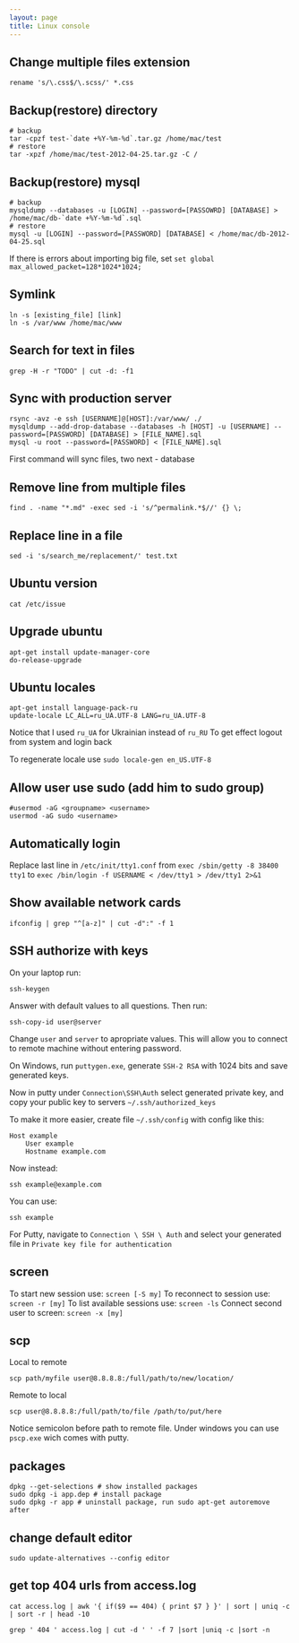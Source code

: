 ```yaml
---
layout: page
title: Linux console
---
```


Change multiple files extension
-------------------------------

    rename 's/\.css$/\.scss/' *.css

Backup(restore) directory
-------------------------

    # backup
    tar -cpzf test-`date +%Y-%m-%d`.tar.gz /home/mac/test
    # restore
    tar -xpzf /home/mac/test-2012-04-25.tar.gz -C /

Backup(restore) mysql
---------------------

    # backup
    mysqldump --databases -u [LOGIN] --password=[PASSOWRD] [DATABASE] > /home/mac/db-`date +%Y-%m-%d`.sql
    # restore
    mysql -u [LOGIN] --password=[PASSWORD] [DATABASE] < /home/mac/db-2012-04-25.sql

If there is errors about importing big file, set `set global max_allowed_packet=128*1024*1024;`

Symlink
-------

    ln -s [existing_file] [link]
    ln -s /var/www /home/mac/www

Search for text in files
------------------------

    grep -H -r "TODO" | cut -d: -f1

Sync with production server
---------------------------

    rsync -avz -e ssh [USERNAME]@[HOST]:/var/www/ ./
    mysqldump --add-drop-database --databases -h [HOST] -u [USERNAME] --password=[PASSWORD] [DATABASE] > [FILE_NAME].sql
    mysql -u root --password=[PASSWORD] < [FILE_NAME].sql

First command will sync files, two next - database

Remove line from multiple files
-------------------------------

    find . -name "*.md" -exec sed -i 's/^permalink.*$//' {} \;

Replace line in a file
----------------------

    sed -i 's/search_me/replacement/' test.txt

Ubuntu version
--------------

    cat /etc/issue

Upgrade ubuntu
--------------

    apt-get install update-manager-core
    do-release-upgrade

Ubuntu locales
--------------

    apt-get install language-pack-ru
    update-locale LC_ALL=ru_UA.UTF-8 LANG=ru_UA.UTF-8

Notice that I used `ru_UA` for Ukrainian instead of `ru_RU`
To get effect logout from system and login back

To regenerate locale use `sudo locale-gen en_US.UTF-8`

Allow user use sudo (add him to sudo group)
-------------------------------------------

    #usermod -aG <groupname> <username>
    usermod -aG sudo <username>

Automatically login
-------------------

Replace last line in `/etc/init/tty1.conf` from `exec /sbin/getty -8 38400 tty1` to `exec /bin/login -f USERNAME < /dev/tty1 > /dev/tty1 2>&1`

Show available network cards
----------------------------

    ifconfig | grep "^[a-z]" | cut -d":" -f 1

SSH authorize with keys
-----------------------

On your laptop run:

    ssh-keygen

Answer with default values to all questions. Then run:

    ssh-copy-id user@server

Change `user` and `server` to apropriate values. This will allow you to connect to remote machine without entering password.

On Windows, run `puttygen.exe`, generate `SSH-2 RSA` with 1024 bits and save generated keys.

Now in putty under `Connection\SSH\Auth` select generated private key, and copy your public key to servers `~/.ssh/authorized_keys`

To make it more easier, create file `~/.ssh/config` with config like this:

	Host example
		User example
		Hostname example.com

Now instead:

	ssh example@example.com

You can use:

	ssh example

For Putty, navigate to `Connection \ SSH \ Auth` and select your generated file in `Private key file for authentication`

screen
------

To start new session use: `screen [-S my]`
To reconnect to session use: `screen -r [my]`
To list available sessions use: `screen -ls`
Connect second user to screen: `screen -x [my]`


scp
---

Local to remote

    scp path/myfile user@8.8.8.8:/full/path/to/new/location/

Remote to local

    scp user@8.8.8.8:/full/path/to/file /path/to/put/here

Notice semicolon before path to remote file.
Under windows you can use `pscp.exe` wich comes with putty.

packages
--------

	dpkg --get-selections # show installed packages
	sudo dpkg -i app.dep # install package
	sudo dpkg -r app # uninstall package, run sudo apt-get autoremove after

change default editor
---------------------

	sudo update-alternatives --config editor

get top 404 urls from access.log
--------------------------------

    cat access.log | awk '{ if($9 == 404) { print $7 } }' | sort | uniq -c | sort -r | head -10

    grep ' 404 ' access.log | cut -d ' ' -f 7 |sort |uniq -c |sort -n
